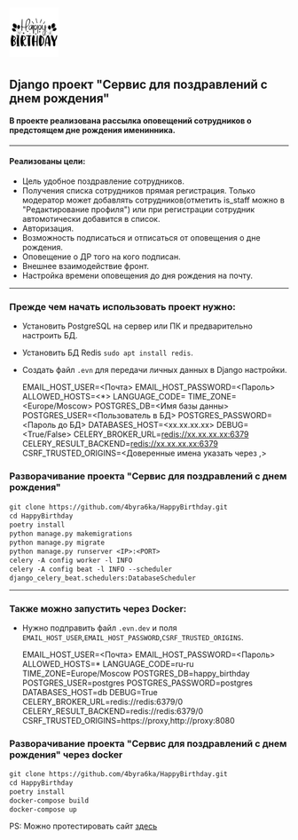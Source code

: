 # <img src="https://raw.githubusercontent.com/4byra6ka/HappyBirthday/0fe1df9c77c145c01046a835d7c213b128aa0918/static/HappyBirthday.svg" width="89"/>

## Django проект "Сервис для поздравлений с днем рождения"

#### В проекте реализована рассылка оповещений сотрудников о предстоящем дне рождения именинника.
***
#### Реализованы цели:
* Цель удобное поздравление сотрудников.
* Получения списка сотрудников прямая регистрация. Только модератор может добавлять сотрудников(отметить is_staff можно в "Редактирование профиля") или при регистрации сотрудник автомотически добавится в список. 
* Авторизация.
* Возможность подписаться и отписаться от оповещения о дне рождения.
* Оповещение о ДР того на кого подписан.
* Внешнее взаимодействие фронт.
* Настройка времени оповещения до дня рождения на почту.

***
### Прежде чем начать использовать проект нужно:
* Установить PostgreSQL на сервер или ПК и предварительно настроить БД.
* Установить БД Redis `sudo apt install redis`.
* Создать файл `.evn` для передачи личных данных в Django настройки.


    EMAIL_HOST_USER=<Почта>
    EMAIL_HOST_PASSWORD=<Пароль>
    ALLOWED_HOSTS=<*>
    LANGUAGE_CODE=<ru-ru>
    TIME_ZONE=<Europe/Moscow>
    POSTGRES_DB=<Имя базы данны>
    POSTGRES_USER=<Пользователь в БД>
    POSTGRES_PASSWORD=<Пароль до БД>
    DATABASES_HOST=<xx.xx.xx.xx>
    DEBUG=<True/False>
    CELERY_BROKER_URL=<redis://xx.xx.xx.xx:6379>
    CELERY_RESULT_BACKEND=<redis://xx.xx.xx.xx:6379>
    CSRF_TRUSTED_ORIGINS=<Доверенные имена указать через ,>


### Разворачивание проекта "Сервис для поздравлений с днем рождения"


    git clone https://github.com/4byra6ka/HappyBirthday.git
    cd HappyBirthday
    poetry install
    python manage.py makemigrations
    python manage.py migrate
    python manage.py runserver <IP>:<PORT>
    celery -A config worker -l INFO
    celery -A config beat -l INFO --scheduler django_celery_beat.schedulers:DatabaseScheduler


***
### Также можно запустить через Docker:
* Нужно подправить файл `.evn.dev` и поля `EMAIL_HOST_USER`,`EMAIL_HOST_PASSWORD`,`CSRF_TRUSTED_ORIGINS`.


    EMAIL_HOST_USER=<Почта>
    EMAIL_HOST_PASSWORD=<Пароль>
    ALLOWED_HOSTS=*
    LANGUAGE_CODE=ru-ru
    TIME_ZONE=Europe/Moscow
    POSTGRES_DB=happy_birthday
    POSTGRES_USER=postgres
    POSTGRES_PASSWORD=postgres
    DATABASES_HOST=db
    DEBUG=True
    CELERY_BROKER_URL=redis://redis:6379/0
    CELERY_RESULT_BACKEND=redis://redis:6379/0
    CSRF_TRUSTED_ORIGINS=https://proxy,http://proxy:8080

### Разворачивание проекта "Сервис для поздравлений с днем рождения" через docker
    git clone https://github.com/4byra6ka/HappyBirthday.git
    cd HappyBirthday
    poetry install
    docker-compose build
    docker-compose up

PS: Можно протестировать сайт [здесь](https://vpn.1jz.ru) 
